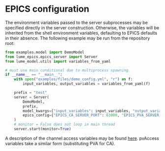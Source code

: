 # EPICS configuration

The environment variables passed to the server subprocesses may be specified directly in the server construction. Otherwise, the variables will be inherited from the shell environment variables, defaulting to EPICS defaults in their absence. The following example may be run from the repository root:


```python
from examples.model import DemoModel
from lume_epics.epics_server import Server
from lume_model.utils import variables_from_yaml

# must use main conditional due to multiprocess spawning
if __name__ == "__main__":
    with open("examples/files/demo_config.yml", "r") as f:
        input_variables, output_variables = variables_from_yaml(f)

    prefix = "test"
    server = Server(
        DemoModel,
        prefix,
        model_kwargs={"input_variables": input_variables, "output_variables": output_variables},
        epics_config={"EPICS_CA_SERVER_PORT": 63000, "EPICS_PVA_SERVER_PORT": 63001}
    )
    # monitor = False does not loop in main thread
    server.start(monitor=True)
```

A description of the channel access variables may be found [here](https://epics.anl.gov/base/R3-14/12-docs/CAref.html#EPICS). pvAccess variables take a similar form (substituting PVA for CA).
